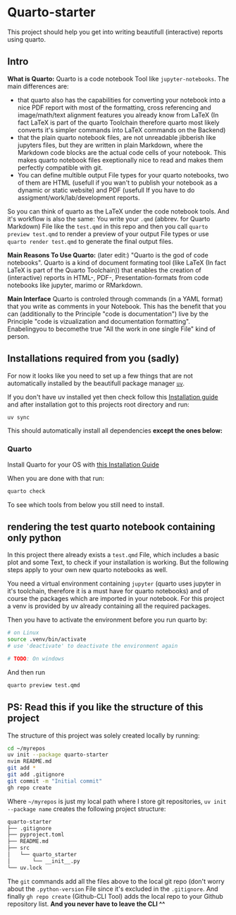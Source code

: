 # Quarto-starter
This project should help you get into writing beautifull (interactive) reports using quarto.

## Intro
**What is Quarto:**
Quarto is a code notebook Tool like `jupyter-notebooks`. The main differences are:

* that quarto also has the capabilities for converting your notebook into a nice PDF report with most of the formatting, cross referencing and image/math/text alignment features you already know from LaTeX (In fact LaTeX is part of the quarto Toolchain therefore quarto most likely converts it's simpler commands into LaTeX commands on the Backend)
* that the plain quarto notebook files, are not unreadable jibberish like jupyters files, but they are written in plain Markdown, where the Markdown code blocks are the actual code cells of your notebook. This makes quarto notebook files exeptionally nice to read and makes them perfectly compatible with git.
* You can define multible output File types for your quarto notebooks, two of them are  HTML (usefull if you wan't to publish your notebook as a dynamic or static website) and PDF (usefull If you have to do assigment/work/lab/development reports.

So you can think of quarto as the LaTeX under the code notebook tools. And it's workflow is also the same: You write your `.qmd` (abbrev. for Quarto Markdown) File like the `test.qmd` in this repo and then you call `quarto preview test.qmd` to render a preview of your output File types or use `quarto render test.qmd` to generate the final output files.

**Main Reasons To Use Quarto:**
(later edit:) "Quarto is the god of code notebooks".
Quarto is a kind of document formating tool (like LaTeX (In fact LaTeX is part of the Quarto Toolchain)) that enables the creation of (interactive) reports in HTML-, PDF-, Presentation-formats from code notebooks like jupyter, marimo or RMarkdown.

**Main Interface**
Quarto is controled through commands (in a YAML format) that you write as comments in your Notebook. This has the benefit that you can (additionally to the Principle "code is documentation") live by the Principle "code is vizualization and documentation formatting". Enabelingyou to becomethe true "All the work in one single File" kind of person.

## Installations required from you (sadly)
For now it looks like you need to set up a few things that are not automatically installed by the beautifull package manager [`uv`](https://docs.astral.sh/uv/).

If you don't have uv installed yet then check follow this [Installation guide](https://docs.astral.sh/uv/getting-started/installation/) and after installation got to this projects root directory and run:
```bash
uv sync
```
This should automatically install all dependencies **except the ones below:**

### Quarto
Install Quarto for your OS with [this Installation Guide](https://quarto.org/docs/get-started/)

When you are done with that run:
```bash
quarto check
```
To see which tools from below you still need to install.

## rendering the test quarto notebook containing only python
In this project there already exists a `test.qmd` File, which includes a basic plot and some Text, to check if your installation is working. But the following steps apply to your own new quarto notebooks as well.

You need a virtual environment containing `jupyter` (quarto uses jupyter in it's toolchain, therefore it is a must have for quarto notebooks) and of course the packages which are imported in your notebook. For this project a venv is provided by uv already containing all the required packages.

Then you have to activate the environment before you run quarto by:
```bash
# on Linux
source .venv/bin/activate
# use 'deactivate' to deactivate the environment again
```
```PowerShell
# TODO: On windows
```

And then run
```bash
quarto preview test.qmd
```

## PS: Read this if you like the structure of this project
The structure of this project was solely created locally by running:
```bash
cd ~/myrepos
uv init --package quarto-starter
nvim README.md
git add *
git add .gitignore
git commit -m "Initial commit"
gh repo create
```
Where `~/myrepos` is just my local path where I store git repositories, `uv init --package name` creates the following project structure:
```bash
quarto-starter
├── .gitignore
├── pyproject.toml
├── README.md
├── src
│   └── quarto_starter
│       └── __init__.py
└── uv.lock
```
The `git` commands add all the files above to the local git repo (don't worry about the `.python-version` File since it's excluded in the `.gitignore`.
And finally `gh repo create` (Github-CLI Tool) adds the local repo to your Github repository list.
**And you never have to leave the CLI ^^**
